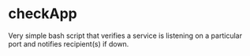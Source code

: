 # checkApp
Very simple bash script that verifies a service is listening on a particular port and notifies recipient(s) if down.
